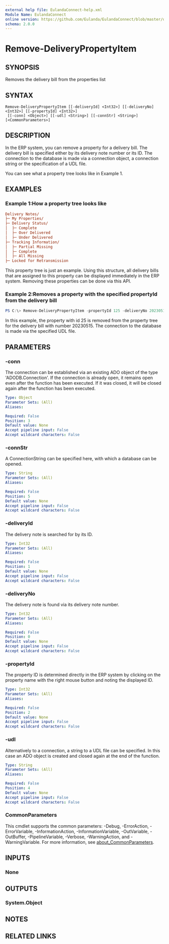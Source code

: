 ```yaml
---
external help file: EulandaConnect-help.xml
Module Name: EulandaConnect
online version: https://github.com/Eulanda/EulandaConnect/blob/master/docs/Remove-DeliveryPropertyItem.md
schema: 2.0.0
---
```


# Remove-DeliveryPropertyItem

## SYNOPSIS
Removes the delivery bill from the properties list

## SYNTAX

```
Remove-DeliveryPropertyItem [[-deliveryId] <Int32>] [[-deliveryNo] <Int32>] [[-propertyId] <Int32>]
 [[-conn] <Object>] [[-udl] <String>] [[-connStr] <String>] [<CommonParameters>]
```

## DESCRIPTION
In the ERP system, you can remove a property for a delivery bill. The delivery bill is specified either by its delivery note number or its ID. The connection to the database is made via a connection object, a connection string or the specification of a UDL file.

You can see what a property tree looks like in Example 1.

## EXAMPLES

### Example 1:How a property tree looks like
```ini
Delivery Notes/
├─ My Properties/
├─ Delivery Status/
│  ├─ Complete
│  ├─ Over Delivered
│  ├─ Under Delivered
├─ Tracking Information/
│  ├─ Partial Missing
│  ├─ Complete
│  ├─ All Missing
├─ Locked for Retransmission
```

This property tree is just an example. Using this structure, all delivery bills that are assigned to this property can be displayed immediately in the ERP system.
Removing these properties can be done via this API. 

### Example 2:Removes a property with the specified propertyId from the delivery bill
```powershell
PS C:\> Remove-DeliveryPropertyItem -propertyId 125 -deliveryNo 20230515  -udl "C:\temp\Eulanda_1 JohnDoe.udl"
```

In this example, the property with id 25 is removed from the property tree for the delivery bill with number 20230515. The connection to the database is made via the specified UDL file.

## PARAMETERS

### -conn
The connection can be established via an existing ADO object of the type 'ADODB.Connection'. If the connection is already open, it remains open even after the function has been executed. If it was closed, it will be closed again after the function has been executed.

```yaml
Type: Object
Parameter Sets: (All)
Aliases:

Required: False
Position: 3
Default value: None
Accept pipeline input: False
Accept wildcard characters: False
```

### -connStr
A ConnectionString can be specified here, with which a database can be opened.

```yaml
Type: String
Parameter Sets: (All)
Aliases:

Required: False
Position: 5
Default value: None
Accept pipeline input: False
Accept wildcard characters: False
```

### -deliveryId
The delivery note is searched for by its ID.

```yaml
Type: Int32
Parameter Sets: (All)
Aliases:

Required: False
Position: 1
Default value: None
Accept pipeline input: False
Accept wildcard characters: False
```

### -deliveryNo
The delivery note is found via its delivery note number.

```yaml
Type: Int32
Parameter Sets: (All)
Aliases:

Required: False
Position: 0
Default value: None
Accept pipeline input: False
Accept wildcard characters: False
```

### -propertyId
The property ID is determined directly in the ERP system by clicking on the property name with the right mouse button and noting the displayed ID.

```yaml
Type: Int32
Parameter Sets: (All)
Aliases:

Required: False
Position: 2
Default value: None
Accept pipeline input: False
Accept wildcard characters: False
```

### -udl
Alternatively to a connection, a string to a UDL file can be specified. In this case an ADO object is created and closed again at the end of the function.

```yaml
Type: String
Parameter Sets: (All)
Aliases:

Required: False
Position: 4
Default value: None
Accept pipeline input: False
Accept wildcard characters: False
```

### CommonParameters
This cmdlet supports the common parameters: -Debug, -ErrorAction, -ErrorVariable, -InformationAction, -InformationVariable, -OutVariable, -OutBuffer, -PipelineVariable, -Verbose, -WarningAction, and -WarningVariable. For more information, see [about_CommonParameters](http://go.microsoft.com/fwlink/?LinkID=113216).

## INPUTS

### None

## OUTPUTS

### System.Object
## NOTES

## RELATED LINKS
